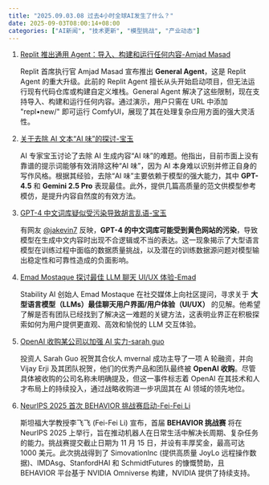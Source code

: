 ```yaml
---
title: "2025.09.03.08 过去4小时全球AI发生了什么？"
date: 2025-09-03T08:00:14+08:00
categories: ["AI新闻", "技术更新", "模型挑战", "产业动态"]
---
```


1.  [Replit 推出通用 Agent：导入、构建和运行任何内容-Amjad Masad](https://x.com/amasad/status/1963012367152754756)

    Replit 首席执行官 Amjad Masad 宣布推出 **General Agent**，这是 Replit Agent 的重大升级。此前的 Replit Agent 擅长从头开始启动项目，但无法运行现有代码仓库或构建自定义堆栈。General Agent 解决了这些限制，现在支持导入、构建和运行任何内容。通过演示，用户只需在 URL 中添加 "repl•new/" 即可运行 ComfyUI，展现了其在处理复杂应用方面的强大灵活性。

2.  [关于去除 AI 文本“AI 味”的探讨-宝玉](https://x.com/dotey/status/1963007536673460274)

    AI 专家宝玉讨论了去除 AI 生成内容“AI 味”的难题。他指出，目前市面上没有靠谱的提示词能够有效消除这种“AI 味”，因为 AI 本身难以识别并修正自身的写作风格。根据其经验，去除“AI 味”主要依赖于模型的强大能力，其中 **GPT-4.5** 和 **Gemini 2.5 Pro** 表现最佳。此外，提供几篇高质量的范文供模型参考模仿，是提升内容自然度的有效方法。

3.  [GPT-4 中文词库疑似受污染导致胡言乱语-宝玉](https://x.com/dotey/status/1962997657015570582)

    有网友 [@jakevin7](https://x.com/jakevin7) 反映，**GPT-4 的中文词库可能受到黄色网站的污染**，导致模型在生成中文内容时出现不合逻辑或不当的表达。这一现象揭示了大型语言模型在训练过程中面临的数据质量挑战，以及潜在的训练数据源问题对模型输出稳定性和可靠性造成的负面影响。

4.  [Emad Mostaque 探讨最佳 LLM 聊天 UI/UX 体验-Emad](https://x.com/EMostaque/status/1962982281141956989)

    Stability AI 创始人 Emad Mostaque 在社交媒体上向社区提问，寻求关于 **大型语言模型（LLMs）最佳聊天用户界面/用户体验（UI/UX）** 的见解。他希望了解是否有团队已经找到了解决这一难题的关键方法，这表明业界正在积极探索如何为用户提供更直观、高效和愉悦的 LLM 交互体验。

5.  [OpenAI 收购某公司以加强 AI 实力-sarah guo](https://x.com/saranormous/status/1962972629960110357)

    投资人 Sarah Guo 祝贺其合伙人 mvernal 成功主导了一项 A 轮融资，并向 Vijay Erji 及其团队祝贺，他们的优秀产品和团队最终被 **OpenAI 收购**。尽管具体被收购的公司名称未明确提及，但这一事件标志着 OpenAI 在其技术和人才布局上的持续投入，通过战略收购进一步巩固其在 AI 领域的领先地位。

6.  [NeurIPS 2025 首次 BEHAVIOR 挑战赛启动-Fei-Fei Li](https://x.com/drfeifei/status/1962971299246178664)

    斯坦福大学教授李飞飞 (Fei-Fei Li) 宣布，首届 **BEHAVIOR 挑战赛** 将在 NeurIPS 2025 上举行，旨在推动机器人在日常生活中解决长周期、复杂任务的能力。挑战赛提交截止日期为 11 月 15 日，并设有丰厚奖金，最高可达 1000 美元。此次挑战得到了 SimovationInc (提供高质量 JoyLo 远程操作数据)、IMDAsg、StanfordHAI 和 SchmidtFutures 的慷慨赞助，且 BEHAVIOR 平台基于 NVIDIA Omniverse 构建，NVIDIA 提供了持续支持。
